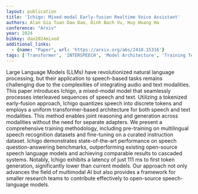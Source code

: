 ```yaml
---
layout: publication
title: 'Ichigo: Mixed-modal Early-fusion Realtime Voice Assistant'
authors: Alan Gia Tuan Dao Dao, Dinh Bach Vu, Huy Hoang Ha
conference: "Arxiv"
year: 2024
bibkey: dao2024mixed
additional_links:
  - {name: "Paper", url: 'https://arxiv.org/abs/2410.15316'}
tags: ['Transformer', 'INTERSPEECH', 'Model Architecture', 'Training Techniques', 'Tools', 'Fine-Tuning', 'Merging', 'Multimodal Models', 'Reinforcement Learning', 'Pre-Training', 'Pretraining Methods']
---
```

Large Language Models (LLMs) have revolutionized natural language processing,
but their application to speech-based tasks remains challenging due to the
complexities of integrating audio and text modalities. This paper introduces
Ichigo, a mixed-modal model that seamlessly processes interleaved sequences of
speech and text. Utilizing a tokenized early-fusion approach, Ichigo quantizes
speech into discrete tokens and employs a uniform transformer-based
architecture for both speech and text modalities. This method enables joint
reasoning and generation across modalities without the need for separate
adapters. We present a comprehensive training methodology, including
pre-training on multilingual speech recognition datasets and fine-tuning on a
curated instruction dataset. Ichigo demonstrates state-of-the-art performance
on speech question-answering benchmarks, outperforming existing open-source
speech language models and achieving comparable results to cascaded systems.
Notably, Ichigo exhibits a latency of just 111 ms to first token generation,
significantly lower than current models. Our approach not only advances the
field of multimodal AI but also provides a framework for smaller research teams
to contribute effectively to open-source speech-language models.
